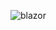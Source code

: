 ![blazor](https://user-images.githubusercontent.com/61365844/223908250-476edac3-52d8-4028-867d-63906bd12be7.png)

